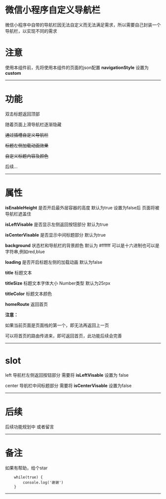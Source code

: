 # 微信小程序自定义导航栏

微信小程序中自带的导航栏因无法自定义而无法满足需求，所以需要自己封装一个导航栏，以实现不同的需求


# 注意

使用本组件前，先将使用本组件的页面的json配置
**navigationStyle**
设置为 **custom**

***

# 功能

双击标题返回顶部

随着页面上滑导航栏逐渐隐藏

~~通过插槽自定义导航栏~~

~~标题左侧加载动画效果~~

~~自定义标题内容及颜色~~

后续...

***

# 属性

**isEnableHeight**
是否开启最外层容器的高度 默认为true 设置为false后 页面将被导航栏遮盖住 

**isLeftVisable**
是否显示左侧返回按钮部分 默认为true

**isCenterVisable**
是否显示中间标题部分  默认为true

**background**
状态栏和导航栏的背景颜色 默认为 #ffffff  可以是十六进制也可以是字符串,例如red,blue

**loading**
是否开启标题左侧的加载动画 默认为false

**title**
标题文本

**titleSize**
标题文本字体大小 Number类型 默认为25rpx

**titleColor**
标题文本颜色

**homeRoute**
返回首页 

**注意：**

如果当前页面是页面栈的第一个，即无法再返回上一页

可以将首页的路由传进来，即可返回首页，此功能后续会完善

***


# slot
left  导航栏左侧返回按钮部分  需要将 **isLeftVisable** 设置为 false

center  导航栏中间标题部分   需要将 **isCenterVisable** 设置为false


***

# 后续
后续功能规划中 或者留言

***

# 备注

如果有帮助，给个star

```
	while(true) {
		console.log('谢谢')
	}
```

***

	

